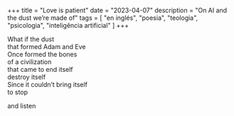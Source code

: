 +++
title = "Love is patient"
date = "2023-04-07"
description = "On AI and the dust we’re made of"
tags = [
    "en inglés", "poesia", "teologia", "psicologia", "inteligência artificial"
]
+++

What if the dust  
that formed Adam and Eve  
Once formed the bones  
of a civilization  
that came to end itself  
destroy itself  
Since it couldn’t bring itself  
to stop  

and listen
